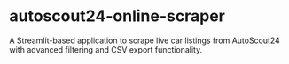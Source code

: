 # autoscout24-online-scraper
A Streamlit-based application to scrape live car listings from AutoScout24 with advanced filtering and CSV export functionality.
